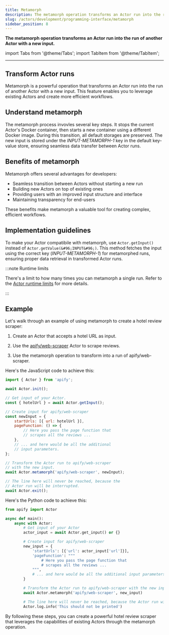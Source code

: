 ```yaml
---
title: Metamorph
description: The metamorph operation transforms an Actor run into the run of another Actor with a new input.
slug: /actors/development/programming-interface/metamorph
sidebar_position: 8
---
```


**The metamorph operation transforms an Actor run into the run of another Actor with a new input.**

import Tabs from '@theme/Tabs';
import TabItem from '@theme/TabItem';

---

## Transform Actor runs

Metamorph is a powerful operation that transforms an Actor run into the run of another Actor with a new input. This feature enables you to leverage existing Actors and create more efficient workflows.

## Understand metamorph

The metamorph process invovles several key steps. It stops the current Actor's Docker container, then starts a new container using a different Docker image. During this transition, all default storages are preserved. The new input is stored under the _INPUT-METAMORPH-1_ key in the default key-value store, ensuring seamless data transfer between Actor runs.

## Benefits of metamorph

Metamorph offers several advantages for developers:

- Seamless transition between Actors without starting a new run
- Building new Actors on top of existing ones
- Providing users with an improved input structure and interface
- Maintaining transparency for end-users

These benefits make metamorph a valuable tool for creating complex, efficient workflows.

## Implementation guidelines

To make your Actor compatibile with metamorph, use `Actor.getInput()` instead of `Actor.getValue(&#96;INPUT&#96;)`. This method fetches the input using the correct key (_INPUT-METAMORPH-1_) for metamorphed runs, ensuring proper data retrieval in transformed Actor runs.

:::note Runtime limits

There's a limit to how many times you can metamorph a single run. Refer to the [Actor runtime limits](/platform/limits#actor-limits) for more details.

:::

## Example

Let's walk through an example of using metamorph to create a hotel review scraper:

1. Create an Actor that accepts a hotel URL as input.

1. Use the [apify/web-scraper](https://www.apify.com/apify/web-scraper) Actor to scrape reviews.

1. Use the metamorph operation to transform into a run of apify/web-scraper.


<Tabs groupId="main">
<TabItem value="JavaScript" label="JavaScript">

Here's the JavaScript code to achieve this:

```js
import { Actor } from 'apify';

await Actor.init();

// Get input of your Actor.
const { hotelUrl } = await Actor.getInput();

// Create input for apify/web-scraper
const newInput = {
    startUrls: [{ url: hotelUrl }],
    pageFunction: () => {
        // Here you pass the page function that
        // scrapes all the reviews ...
    },
    // ... and here would be all the additional
    // input parameters.
};

// Transform the Actor run to apify/web-scraper
// with the new input.
await Actor.metamorph('apify/web-scraper', newInput);

// The line here will never be reached, because the
// Actor run will be interrupted.
await Actor.exit();
```

</TabItem>
<TabItem value="Python" label="Python">

Here's the Python code to achieve this:

```python
from apify import Actor

async def main():
    async with Actor:
        # Get input of your Actor
        actor_input = await Actor.get_input() or {}

        # Create input for apify/web-scraper
        new_input = {
            'startUrls': [{'url': actor_input['url']}],
            'pageFunction': """
                # Here you pass the page function that
                # scrapes all the reviews ...
            """,
            # ... and here would be all the additional input parameters
        }

        # Transform the Actor run to apify/web-scraper with the new input
        await Actor.metamorph('apify/web-scraper', new_input)

        # The line here will never be reached, because the Actor run will be interrupted
        Actor.log.info('This should not be printed')
```

</TabItem>
</Tabs>

By following these steps, you can create a powerful hotel review scraper that leverages the capabilities of existing Actors through the metamorph operation.

